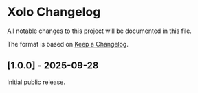 # Xolo Changelog
All notable changes to this project will be documented in this file.

The format is based on [Keep a Changelog](https://keepachangelog.com/en/1.0.0/).


## \[1.0.0] - 2025-09-28

Initial public release.

